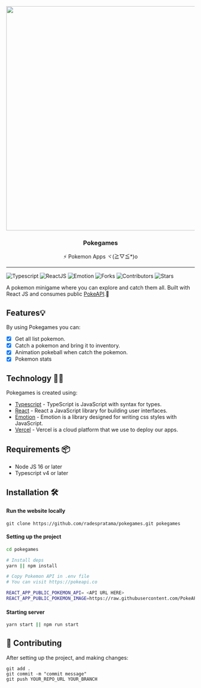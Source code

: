 <div align="center">
  <img align="center" width="600" src="https://github.com/radespratama/pokegames/blob/main/public/static/pokegames-banner.avif?raw=true" />
  <h3 align="center">Pokegames</h3>
  <p align="center">⚡ Pokemon Apps ヾ(≧▽≦*)o</p>
</div> 

<hr />

![Typescript](https://img.shields.io/badge/Typescript-3B82F6?style=for-the-badge&logo=Typescript&logoColor=white)
![ReactJS](https://img.shields.io/badge/ReactJs-1F2937?style=for-the-badge&logo=react&logoColor=white)
![Emotion](https://img.shields.io/badge/Emotion-352DAC?style=for-the-badge&logo=emotion&logoColor=white)
![Forks](https://img.shields.io/github/forks/radespratama/pokegames?style=for-the-badge)
![Contributors](https://img.shields.io/github/contributors/radespratama/pokegames?style=for-the-badge)
![Stars](https://img.shields.io/github/stars/radespratama/pokegames?style=for-the-badge)

A pokemon minigame where you can explore and catch them all. Built with React JS and consumes public <a href="https://pokeapi.co">PokeAPI</a>.🍺

## Features💡
By using Pokegames you can:
- [x] Get all list pokemon.
- [x] Catch a pokemon and bring it to inventory.
- [x] Animation pokeball when catch the pokemon.
- [x] Pokemon stats

## Technology 👨‍💻
Pokegames is created using:
- [Typescript](https://www.typescriptlang.org) - TypeScript is JavaScript with syntax for types.
- [React](https://reactjs.org) - React a JavaScript library for building user interfaces.
- [Emotion](https://emotion.sh/docs/introduction) - Emotion is a library designed for writing css styles with JavaScript.
- [Vercel](https://vercel.com/) - Vercel is a cloud platform that we use to deploy our apps.

## Requirements 📦
- Node JS 16 or later
- Typescript v4 or later

## Installation 🛠️
#### Run the website locally
```
git clone https://github.com/radespratama/pokegames.git pokegames
```
#### Setting up the project

```bash
cd pokegames

# Install deps
yarn || npm install

# Copy Pokemon API in .env file
# You can visit https://pokeapi.co

REACT_APP_PUBLIC_POKEMON_API= <API URL HERE>
REACT_APP_PUBLIC_POKEMON_IMAGE=https://raw.githubusercontent.com/PokeAPI/sprites/master/sprites/pokemon/
```
#### Starting server

```bash
yarn start || npm run start
```

## 🤞 Contributing

After setting up the project, and making changes:

```git
git add .
git commit -m "commit message"
git push YOUR_REPO_URL YOUR_BRANCH
```

